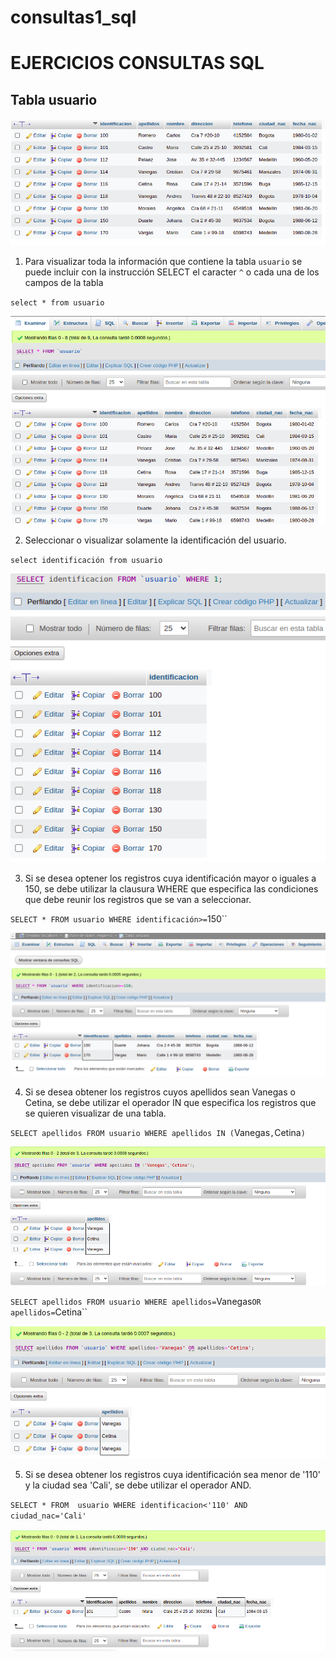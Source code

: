# consultas1_sql

# EJERCICIOS CONSULTAS SQL

## Tabla usuario

![tabla usuario](img/tabla_usuario.png "Tabla usuario")

1. Para visualizar toda la información que contiene la tabla `usuario` se puede incluir con la instrucción SELECT el caracter `^` o cada una de los campos de la tabla 

`select * from usuario`

![Consulta1](img/consulta1.png "Consulta1")


2. Seleccionar o visualizar solamente la identificación del usuario.

`select identificación from usuario`

![Consulta2](img/consulta2.png "Consulta2")

3. Si se desea optener los registros cuya identificación mayor o iguales a 150, se debe utilizar la clausura WHERE que especifica las condiciones que debe reunir los registros que se van a seleccionar.

`SELECT * FROM usuario WHERE identificación>=`150``

![Consulta3](img/consulta3.png "Consulta3")

4. Si se desea obtener los registros cuyos apellidos sean Vanegas o Cetina, se debe utilizar el operador IN que especifica los registros que se quieren visualizar de una tabla.

`SELECT apellidos FROM usuario WHERE apellidos IN (`Vanegas`,`Cetina`)`

![Consulta4](img/consulta4.png "Consulta4")

`SELECT apellidos FROM usuario WHERE apellidos=`Vanegas`OR apellidos=`Cetina``

![Consulta4.2](img/consulta4.2.png "Consulta4.2")


5. Si se desea obtener los registros cuya identificación sea menor de '110' y la ciudad sea 'Cali', se debe utilizar el operador AND.

`SELECT * FROM  usuario WHERE identificacion<'110' AND ciudad_nac='Cali'`

![Consulta5](img/consulta5.png "Consulta5")